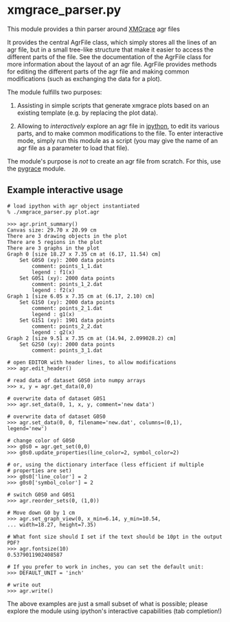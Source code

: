 # xmgrace_parser.py

This module provides a thin parser around [XMGrace][1] agr files

It provides the central AgrFile class, which simply stores all the lines
of an agr file, but in a small tree-like structure that make it easier to
access the different parts of the file. See the documentation of the
AgrFile class for more information about the layout of an agr file.
AgrFile provides methods for editing the different parts of the agr file
and making common modifications (such as exchanging the data for a plot).

The module fulfills two purposes:

1) Assisting in simple scripts that generate xmgrace plots based on an
   existing template (e.g. by replacing the plot data).

2) Allowing to *interactively* explore an agr file in [ipython][2], to edit its
   various parts, and to make common modifications to the file. To enter
   interactive mode, simply run this module as a script (you may give the
   name of an agr file as a parameter to load that file).

The module's purpose is *not* to create an agr file from scratch. For this,
use the [pygrace][3] module.

[1]: http://plasma-gate.weizmann.ac.il/Grace/
[2]: http://ipython.org
[3]: http://pygrace.github.io

## Example interactive usage ##

    # load ipython with agr object instantiated
    % ./xmgrace_parser.py plot.agr

    >>> agr.print_summary()
    Canvas size: 29.70 x 20.99 cm
    There are 3 drawing objects in the plot
    There are 5 regions in the plot
    There are 3 graphs in the plot
    Graph 0 [size 18.27 x 7.35 cm at (6.17, 11.54) cm]
        Set G0S0 (xy): 2000 data points
            comment: points_1_1.dat
            legend : f1(x)
        Set G0S1 (xy): 2000 data points
            comment: points_1_2.dat
            legend : f2(x)
    Graph 1 [size 6.05 x 7.35 cm at (6.17, 2.10) cm]
        Set G1S0 (xy): 2000 data points
            comment: points_2_1.dat
            legend : g1(x)
        Set G1S1 (xy): 1901 data points
            comment: points_2_2.dat
            legend : g2(x)
    Graph 2 [size 9.51 x 7.35 cm at (14.94, 2.099028.2) cm]
        Set G2S0 (xy): 2000 data points
            comment: points_3_1.dat

    # open EDITOR with header lines, to allow modifications
    >>> agr.edit_header()

    # read data of dataset G0S0 into numpy arrays
    >>> x, y = agr.get_data(0,0)

    # overwrite data of dataset G0S1
    >>> agr.set_data(0, 1, x, y, comment='new data')

    # overwrite data of dataset G0S0
    >>> agr.set_data(0, 0, filename='new.dat', columns=(0,1), legend='new')

    # change color of G0S0
    >>> g0s0 = agr.get_set(0,0)
    >>> g0s0.update_properties(line_color=2, symbol_color=2)

    # or, using the dictionary interface (less efficient if multiple
    # properties are set)
    >>> g0s0['line_color'] = 2
    >>> g0s0['symbol_color'] = 2

    # switch G0S0 and G0S1
    >>> agr.reorder_sets(0, (1,0))

    # Move down G0 by 1 cm
    >>> agr.set_graph_view(0, x_min=6.14, y_min=10.54,
    ... width=18.27, height=7.35)

    # What font size should I set if the text should be 10pt in the output PDF?
    >>> agr.fontsize(10)
    0.5379011902408587

    # If you prefer to work in inches, you can set the default unit:
    >>> DEFAULT_UNIT = 'inch'

    # write out
    >>> agr.write()


The above examples are just a small subset of what is possible; please
explore the module using ipython's interactive capabilities (tab
completion!)

